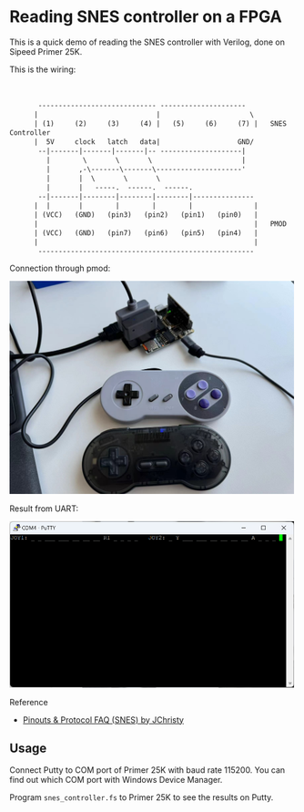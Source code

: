# Reading SNES controller on a FPGA

This is a quick demo of reading the SNES controller with Verilog, done on Sipeed Primer 25K.

This is the wiring:

```
                          

       ----------------------------- ---------------------
      |                             |                      \
      | (1)     (2)     (3)     (4) |   (5)     (6)     (7) |   SNES Controller
      |  5V     clock   latch   data|                   GND/
       --|-------|-------|-------|-- --------------------|
         |        \       \       \                      |
         |       ,-\-------\-------\---------------------'
         |       |  \       \       \
         |       |   -----.  ------.  ------.
       --|-------|--------|--------|--------|---------------
      |  |       |        |        |        |               |
      | (VCC)   (GND)   (pin3)   (pin2)   (pin1)   (pin0)   |   
      |                                                     |   PMOD
      | (VCC)   (GND)   (pin7)   (pin6)   (pin5)   (pin4)   |   
      |                                                     |
       -----------------------------------------------------

```

Connection through pmod:

<img src="doc/pmod.jpg" width=500>

Result from UART:

<img src="doc/screenshot.png" width=500>

Reference
* [Pinouts & Protocol FAQ (SNES) by JChristy](https://gamefaqs.gamespot.com/snes/916396-super-nintendo/faqs/5395)

## Usage

Connect Putty to COM port of Primer 25K with baud rate 115200. You can find out which COM port with Windows Device Manager.

Program `snes_controller.fs` to Primer 25K to see the results on Putty.

